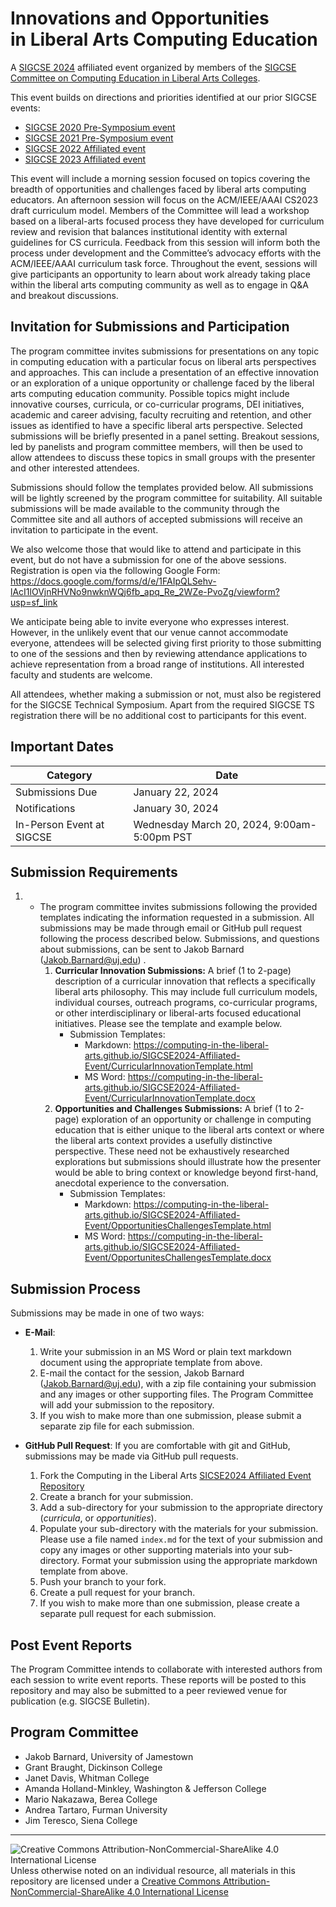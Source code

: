 # Innovations and Opportunities<br>in Liberal Arts Computing Education

A [SIGCSE 2024](https://sigcse2024.sigcse.org) affiliated event organized by members of the [SIGCSE Committee on Computing Education in Liberal Arts Colleges](https://computing-in-the-liberal-arts.github.io/computing-in-the-liberal-arts/).

This event builds on directions and priorities identified at our prior SIGCSE events:
- [SIGCSE 2020 Pre-Symposium event](https://computing-in-the-liberal-arts.github.io/SIGCSE2020-PreSymposium-Event/)
- [SIGCSE 2021 Pre-Symposium event](https://computing-in-the-liberal-arts.github.io/SIGCSE2021-PreSymposium-Event/)
- [SIGCSE 2022 Affiliated event](https://computing-in-the-liberal-arts.github.io/SIGCSE2022-Affiliated-Event/)
- [SIGCSE 2023 Affiliated event](https://computing-in-the-liberal-arts.github.io/SIGCSE2023-Affiliated-Event/)

This event will include a morning session focused on topics covering the breadth of opportunities and challenges faced by liberal arts computing educators. An afternoon session will focus on the ACM/IEEE/AAAI CS2023 draft curriculum model. Members of the Committee will lead a workshop based on a liberal-arts focused process they have developed for curriculum review and revision that balances institutional identity with external guidelines for CS curricula. Feedback from this session will inform both the process under development and the Committee’s advocacy efforts with the ACM/IEEE/AAAI curriculum task force. Throughout the event, sessions will give participants an opportunity to learn about work already taking place within the liberal arts computing community as well as to engage in Q&A and breakout discussions.

## Invitation for Submissions and Participation

The program committee invites submissions for presentations on any topic in computing education with a particular focus on liberal arts perspectives and approaches. This can include a presentation of an effective innovation or an exploration of a unique opportunity or challenge faced by the liberal arts computing education community. Possible topics might include innovative courses, curricula, or co-curricular programs, DEI initiatives, academic and career advising, faculty recruiting and retention, and other issues as identified to have a specific liberal arts perspective. Selected submissions will be briefly presented in a panel setting. Breakout sessions, led by panelists and program committee members, will then be used to allow attendees to discuss these topics in small groups with the presenter and other interested attendees.

Submissions should follow the templates provided below. All submissions will be lightly screened by the program committee for suitability. All suitable submissions will be made available to the community through the Committee site and all authors of accepted submissions will receive an invitation to participate in the event.

We also welcome those that would like to attend and participate in this event, but do not have a submission for one of the above sessions. Registration is open via the following Google Form: https://docs.google.com/forms/d/e/1FAIpQLSehv-lAcI1lOVjnRHVNo9nwknWQj6fb_apq_Re_2WZe-PvoZg/viewform?usp=sf_link

We anticipate being able to invite everyone who expresses interest. However, in the unlikely event that our venue cannot accommodate everyone, attendees will be selected giving first priority to those submitting to one of the sessions and then by reviewing attendance applications to achieve representation from a broad range of institutions. All interested faculty and students are welcome.

All attendees, whether making a submission or not, must also be registered for the SIGCSE Technical Symposium. Apart from the required SIGCSE TS registration there will be no additional cost to participants for this event.


## Important Dates

| Category                           | Date|
|------------------------------------|-----------------------|
| Submissions Due                    | January 22, 2024 |
| Notifications                      | January 30, 2024 |
| In-Person Event at SIGCSE          | Wednesday March 20, 2024, 9:00am-5:00pm PST |

## Submission Requirements


1. * The program committee invites submissions following the provided templates indicating the information requested in a submission. All submissions may be made through email or GitHub pull request following the process described below. Submissions, and questions about submissions, can be sent to Jakob Barnard ([Jakob.Barnard@uj.edu](mailto:Jakob.Barnard@uj.edu)) .
     1. **Curricular Innovation Submissions:** A brief (1 to 2-page) description of a curricular innovation that reflects a specifically liberal arts philosophy. This may include full curriculum models, individual courses, outreach programs, co-curricular programs, or other interdisciplinary or liberal-arts focused educational initiatives. Please see the template and example below. 
        - Submission Templates: 
          - Markdown: https://computing-in-the-liberal-arts.github.io/SIGCSE2024-Affiliated-Event/CurricularInnovationTemplate.html
          - MS Word: https://computing-in-the-liberal-arts.github.io/SIGCSE2024-Affiliated-Event/CurricularInnovationTemplate.docx
     2. **Opportunities and Challenges Submissions:** A brief (1 to 2-page) exploration of an opportunity or challenge in computing education that is either unique to the liberal arts context or where the liberal arts context provides a usefully distinctive perspective. These need not be exhaustively researched explorations but submissions should illustrate how the presenter would be able to bring context or knowledge beyond first-hand, anecdotal experience to the conversation. 
        - Submission Templates:
          - Markdown: https://computing-in-the-liberal-arts.github.io/SIGCSE2024-Affiliated-Event/OpportunitiesChallengesTemplate.html
          - MS Word: https://computing-in-the-liberal-arts.github.io/SIGCSE2024-Affiliated-Event/OpportunitesChallengesTemplate.docx

## Submission Process

Submissions may be made in one of two ways:

- __E-Mail__:
    1. Write your submission in an MS Word or plain text markdown document using the appropriate template from above.
    1. E-mail the contact for the session, Jakob Barnard (<Jakob.Barnard@uj.edu>), with a zip file containing your submission and any images or other supporting files. The Program Committee will add your submission to the repository.
    1. If you wish to make more than one submission, please submit a separate zip file for each submission.


- __GitHub Pull Request__: If you are comfortable with git and GitHub, submissions may be made via GitHub pull requests.
    1. Fork the Computing in the Liberal Arts [SICSE2024 Affiliated Event Repository](https://github.com/computing-in-the-liberal-arts/SIGCSE2024-Affiliated-Event)
    1. Create a branch for your submission.
    1. Add a sub-directory for your submission to the appropriate directory (_curricula_, or _opportunities_).
    1. Populate your sub-directory with the materials for your submission.  Please use a file named `index.md` for the text of your submission and copy any images or other supporting materials into your sub-directory. Format your submission using the appropriate markdown template from above.
    1. Push your branch to your fork.
    1. Create a pull request for your branch.
    1. If you wish to make more than one submission, please create a separate pull request for each submission.

## Post Event Reports

The Program Committee intends to collaborate with interested authors from each session to write event reports. These reports will be posted to this repository and may also be submitted to a peer reviewed venue for publication (e.g. SIGCSE Bulletin).



## Program Committee

- Jakob Barnard, University of Jamestown
- Grant Braught, Dickinson College
- Janet Davis, Whitman College
- Amanda Holland-Minkley, Washington & Jefferson College
- Mario Nakazawa, Berea College
- Andrea Tartaro, Furman University
- Jim Teresco, Siena College


___
![Creative Commons Attribution-NonCommercial-ShareAlike 4.0 International License](https://i.creativecommons.org/l/by-nc-sa/4.0/88x31.png "Creative Commons Attribution-NonCommercial-ShareAlike 4.0 International License") Unless otherwise noted on an individual resource, all materials in this repository are licensed under a [Creative Commons Attribution-NonCommercial-ShareAlike 4.0 International License](http://creativecommons.org/licenses/by-nc-sa/4.0/)
